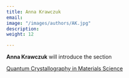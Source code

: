 ```yaml
---
title: Anna Krawczuk
email: 
image: "/images/authors/AK.jpg"
description: 
weight: 12

---
```


**Anna Krawczuk** will introduce the section

[Quantum Crystallography in Materials Science](/topics/03b_qcr-in-material-science)